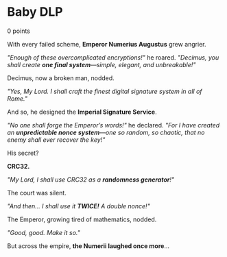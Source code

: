 # Baby DLP
0 points

With every failed scheme, **Emperor Numerius Augustus** grew angrier.  

*"Enough of these overcomplicated encryptions!"* he roared. *"Decimus, you shall create **one final system**—simple, elegant, and unbreakable!"*  

Decimus, now a broken man, nodded.  

*"Yes, My Lord. I shall craft the finest digital signature system in all of Rome."*  

And so, he designed the **Imperial Signature Service**.  

*"No one shall forge the Emperor’s words!"* he declared. *"For I have created an **unpredictable nonce system**—one so random, so chaotic, that no enemy shall ever recover the key!"*  

His secret?  

**CRC32.**  

*"My Lord, I shall use CRC32 as a **randomness generator**!"*  

The court was silent.  

*"And then… I shall use it **TWICE!** A double nonce!"*  

The Emperor, growing tired of mathematics, nodded.  

*"Good, good. Make it so."*  

But across the empire, **the Numerii laughed once more**...  

